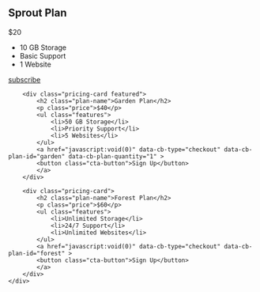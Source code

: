 <!DOCTYPE html>
<html lang="en">
<head>
    <meta charset="UTF-8">
    <meta name="viewport" content="width=device-width, initial-scale=1.0">
    <title>Pricing Plans</title>
    <link rel="stylesheet" href="styles.css">
  <script src="https://js.chargebee.com/v2/chargebee.js" data-cb-site="chargebee-assessment4-test" ></script>
</head>
<body>
    <div class="pricing-container">
        <div class="pricing-card">
            <h2 class="plan-name">Sprout Plan</h2>
            <p class="price">$20</p>
            <ul class="features">
                <li>10 GB Storage</li>
                <li>Basic Support</li>
                <li>1 Website</li>
            </ul>
         <a href="javascript:void(0)" data-cb-type="checkout" data-cb-item-0="Go-Plan-USD-Monthly" >subscribe</a>
        </div>

        <div class="pricing-card featured">
            <h2 class="plan-name">Garden Plan</h2>
            <p class="price">$40</p>
            <ul class="features">
                <li>50 GB Storage</li>
                <li>Priority Support</li>
                <li>5 Websites</li>
            </ul>
            <a href="javascript:void(0)" data-cb-type="checkout" data-cb-plan-id="garden" data-cb-plan-quantity="1" >
            <button class="cta-button">Sign Up</button>
            </a>
        </div>

        <div class="pricing-card">
            <h2 class="plan-name">Forest Plan</h2>
            <p class="price">$60</p>
            <ul class="features">
                <li>Unlimited Storage</li>
                <li>24/7 Support</li>
                <li>Unlimited Websites</li>
            </ul>
            <a href="javascript:void(0)" data-cb-type="checkout" data-cb-plan-id="forest" >
            <button class="cta-button">Sign Up</button>
            </a>
        </div>
    </div>
</body>
</html>
